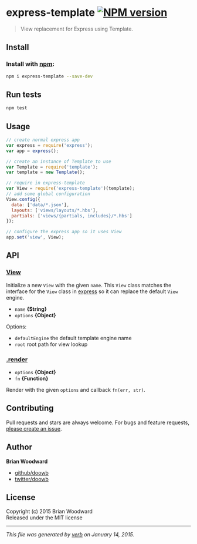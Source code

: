 # express-template [![NPM version](https://badge.fury.io/js/express-template.svg)](http://badge.fury.io/js/express-template)

> View replacement for Express using Template.

## Install
### Install with [npm](npmjs.org):

```bash
npm i express-template --save-dev
```

## Run tests

```bash
npm test
```

## Usage

```js
// create normal express app
var express = require('express');
var app = express();

// create an instance of Template to use
var Template = require('template');
var template = new Template();

// require in express-template
var View = require('express-template')(template);
// add some global configuration
View.config({
  data: ['data/*.json'],
  layouts: ['views/layouts/*.hbs'],
  partials: ['views/{partials, includes}/*.hbs']
});

// configure the express app so it uses View
app.set('view', View);
```

## API
### [View](index.js#L50)

Initialize a new `View` with the given `name`. This `View` class matches the interface for the `View` class in [express] so it can replace the default `View` engine.

* `name` **{String}**    
* `options` **{Object}**    

Options:

  - `defaultEngine` the default template engine name
  - `root` root path for view lookup

### [.render](index.js#L93)

* `options` **{Object}**    
* `fn` **{Function}**    

Render with the given `options` and callback `fn(err, str)`.

## Contributing
Pull requests and stars are always welcome. For bugs and feature requests, [please create an issue][issues].

## Author

**Brian Woodward**
 
+ [github/doowb](https://github.com/doowb)
+ [twitter/doowb](http://twitter.com/doowb) 

## License
Copyright (c) 2015 Brian Woodward  
Released under the MIT license

***

_This file was generated by [verb](https://github.com/assemble/verb) on January 14, 2015._

[issues]: https://github.com/doowb/express-template/issues
[express]: https://github.com/strongloop/express
